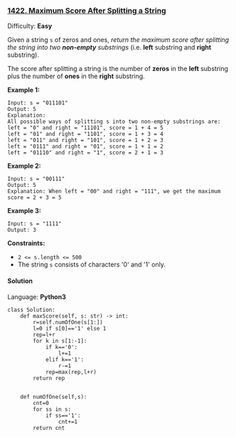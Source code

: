 ### [1422\. Maximum Score After Splitting a String](https://leetcode.com/problems/maximum-score-after-splitting-a-string/)

Difficulty: **Easy**


Given a string `s` of zeros and ones, _return the maximum score after splitting the string into two **non-empty** substrings_ (i.e. **left** substring and **right** substring).

The score after splitting a string is the number of **zeros** in the **left** substring plus the number of **ones** in the **right** substring.

**Example 1:**

```
Input: s = "011101"
Output: 5 
Explanation: 
All possible ways of splitting s into two non-empty substrings are:
left = "0" and right = "11101", score = 1 + 4 = 5 
left = "01" and right = "1101", score = 1 + 3 = 4 
left = "011" and right = "101", score = 1 + 2 = 3 
left = "0111" and right = "01", score = 1 + 1 = 2 
left = "01110" and right = "1", score = 2 + 1 = 3
```

**Example 2:**

```
Input: s = "00111"
Output: 5
Explanation: When left = "00" and right = "111", we get the maximum score = 2 + 3 = 5
```

**Example 3:**

```
Input: s = "1111"
Output: 3
```

**Constraints:**

*   `2 <= s.length <= 500`
*   The string `s` consists of characters '0' and '1' only.


#### Solution

Language: **Python3**

```python3
class Solution:
    def maxScore(self, s: str) -> int:
        r=self.numOfOne(s[1:])
        l=0 if s[0]=='1' else 1
        rep=l+r
        for k in s[1:-1]:
            if k=='0':
                l+=1
            elif k=='1':
                r-=1
            rep=max(rep,l+r)
        return rep
        
        
    def numOfOne(self,s):
        cnt=0
        for ss in s:
            if ss=='1':
                cnt+=1
        return cnt
        
```
